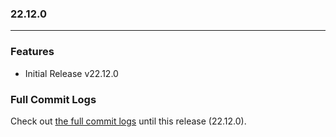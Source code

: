 ### 22.12.0
-------------
### Features
 * Initial Release v22.12.0

### Full Commit Logs
Check out [the full commit logs](https://github.com/M-TO-M/scribble_server/compare/7caf723...22.12.0) until this release (22.12.0).